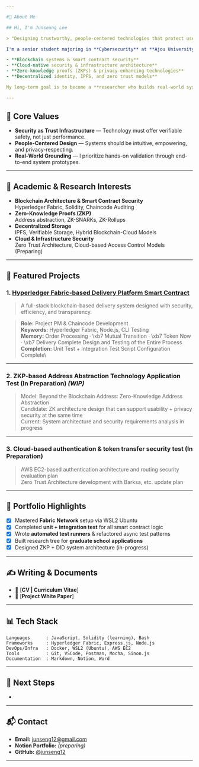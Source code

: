 ```yaml
---

#🌝 About Me

## Hi, I'm Junseung Lee 

> "Designing trustworthy, people-centered technologies that protect users in invisible ways."

I'm a senior student majoring in **Cybersecurity** at **Ajou University**, with a unique academic background that began in **Media & Communication**. I specialize in human-centered security infrastructure, with deep interests in:

- **Blockchain systems & smart contract security**
- **Cloud-native security & infrastructure architecture**
- **Zero-knowledge proofs (ZKPs) & privacy-enhancing technologies**
- **Decentralized identity, IPFS, and zero trust models**

My long-term goal is to become a **researcher who builds real-world systems that protect people**, not just in theory but through transparent, verifiable, and robust architecture.

---
```


## 📌 Core Values

- **Security as Trust Infrastructure** — Technology must offer verifiable safety, not just performance.
- **People-Centered Design** — Systems should be intuitive, empowering, and privacy-respecting.
- **Real-World Grounding** — I prioritize hands-on validation through end-to-end system prototypes.

---

## 🔬 Academic & Research Interests

- **Blockchain Architecture & Smart Contract Security**\
  Hyperledger Fabric, Solidity, Chaincode Auditing
- **Zero-Knowledge Proofs (ZKP)**\
  Address abstraction, ZK-SNARKs, ZK-Rollups
- **Decentralized Storage**\
  IPFS, Verifiable Storage, Hybrid Blockchain-Cloud Models
- **Cloud & Infrastructure Security**\
  Zero Trust Architecture, Cloud-based Access Control Models (Preparing)

---

## 📂 Featured Projects

### 1. [**Hyperledger Fabric-based Delivery Platform Smart Contract**](https://github.com/junseng12/Hyperledger-Fabric-based-delivery-platform-smart-contract)

> A full-stack blockchain-based delivery system designed with security, efficiency, and transparency.

> **Role:** Project PM & Chaincode Development\
> **Keywords:** Hyperledger Fabric, Node.js, CLI Testing\
> **Memory:** Order Processing · \xb7 Mutual Transition · \xb7 Token Now · \xb7 Delivery Complete Design and Testing of the Entire Process\
> **Completion:** Unit Test + Integration Test Script Configuration Complete\

---

### 2. **ZKP-based Address Abstraction Technology Application Test (In Preparation)** *(WIP)*

> Model: Beyond the Blockchain Address: Zero-Knowledge Address Abstraction\
> Candidate: ZK architecture design that can support usability + privacy security at the same time\
> Current: System architecture and security requirements analysis in progress

---

### 3. **Cloud-based authentication & token transfer security test (In Preparation)**

> AWS EC2-based authentication architecture and routing security evaluation plan\
> Zero Trust Architecture development with Barksa, etc. update plan


---

## 📌 Portfolio Highlights

- [x] Mastered **Fabric Network** setup via WSL2 Ubuntu
- [x] Completed **unit + integration test** for all smart contract logic
- [x] Wrote **automated test runners** & refactored async test patterns
- [x] Built research tree for **graduate school applications**
- [x] Designed ZKP + DID system architecture (in-progress)

---

## ✍️ Writing & Documents

- 📄 [**CV | Curriculum Vitae**]
- 📘 [**Project White Paper**]
---

## 📊 Tech Stack

```text
Languages      : JavaScript, Solidity (learning), Bash
Frameworks     : Hyperledger Fabric, Express.js, Node.js
DevOps/Infra   : Docker, WSL2 (Ubuntu), AWS EC2
Tools          : Git, VSCode, Postman, Mocha, Sinon.js
Documentation  : Markdown, Notion, Word
```

---

## 🚀 Next Steps

-

---

## 📬 Contact

- **Email:** junseng12@gmail.com
- **Notion Portfolio:** *(preparing)*
- **GitHub:** [@junseng12](https://github.com/junseng12)

---
